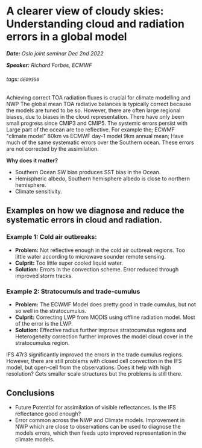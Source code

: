 # A clearer view of cloudy skies: Understanding cloud and radiation errors in a global model

***Date:*** *Oslo joint seminar Dec 2nd 2022* 

***Speaker:*** *Richard Forbes, ECMWF*

###### tags: `GEO9550`

Achieving correct TOA radiation fluxes is crucial for climate modelling and NWP 
The global mean TOA radiative balances is typically correct because the models 
are tuned to be so. However, there are often large regional biases, due to 
biases in the cloud representation.
There have only been small progress since CMIP3 and CMIP5. The systemic errors 
persist with Large part of the ocean are too reflective.
For example the; ECWMF "climate model" 80km vs ECMWF day-1 model 9km annual 
mean; Have much of the same systematic errors over the Southern ocean. These 
errors are not corrected by the assimilation. 

**Why does it matter?**
* Southern Ocean SW bias produces SST bias in the Ocean. 
* Hemispheric albedo, Southern hemisphere albedo is close to northern hemisphere. 
* Climate sensitivity. 


## Examples on how we diagnose and reduce the systematic errors in cloud and radiation.  

### Example 1: Cold air outbreaks:
- **Problem:** Not reflective enough in the cold air outbreak regions. Too little water according to microwave sounder remote sensing. 
- **Culprit:** Too little super cooled liquid water. 
- **Solution:** Errors in the convection scheme. Error reduced through improved storm tracks. 

### Example 2: Stratocumuls and trade-cumulus
- **Problem:** The ECWMF Model does pretty good in trade cumulus, but not so well in the stratocumulus.
- **Culprit:** Correcting LWP from MODIS using offline radiation model. Most of the error is the LWP.
- **Solution:** Effective radius further improve stratocumulus regions and
Heterogeneity correction further improves the model cloud cover in the stratocumulus region. 

IFS 47r3 significantly improved the errors in the trade cumulus regions. 
However, there are still problems with closed cell convection in the IFS model, but open-cell from the observations.
Does it help with high resolution? Gets smaller scale structures but the problems is still there. 

## Conclusions
* Future Potential for assimilation of visible reflectances. Is the IFS reflectance good enough?
* Error common across the NWP and Climate models. Improvement in NWP which are 
  close to observations can be used to diagnose the models errors, which then feeds upto improved representation in the climate models. 
